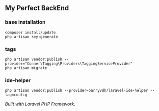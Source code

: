 ## My Perfect BackEnd

### base installation

    composer install/update
    php artisan key:generate

### tags

    php artisan vendor:publish --provider="Conner\Tagging\Providers\TaggingServiceProvider"
    php artisan migrate

### ide-helper

    php artisan vendor:publish --provider=barryvdh/laravel-ide-helper --tag=config

_Built with Laravel PHP Framework._